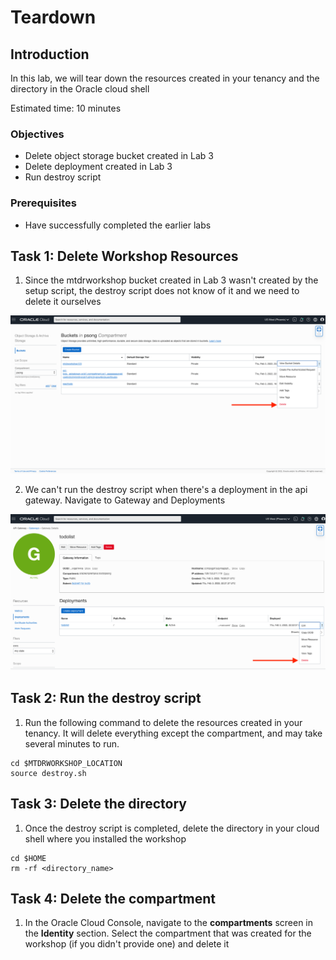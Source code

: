 # Teardown 

## Introduction
In this lab, we will tear down the resources created in your tenancy and the directory in the Oracle cloud shell

Estimated time: 10 minutes

### Objectives
- Delete object storage bucket created in Lab 3
- Delete deployment created in Lab 3
- Run destroy script
### Prerequisites
- Have successfully completed the earlier labs


## **Task 1**: Delete Workshop Resources

1. Since the mtdrworkshop bucket created in Lab 3 wasn't created by the setup script, the destroy script does not know 
of it and we need to delete it ourselves

![](images/delete_bucket.png)

2. We can't run the destroy script when there's a deployment in the api gateway. Navigate to Gateway and Deployments 

![](images/delete_deployment.png)

## **Task 2**: Run the destroy script

1. Run the following command to delete the resources created in your tenancy. It will delete everything except the compartment, and may take several minutes to run.

```
cd $MTDRWORKSHOP_LOCATION
source destroy.sh
```
## **Task 3**: Delete the directory

1. Once the destroy script is completed, delete the directory in your cloud shell where you installed the workshop

```
cd $HOME
rm -rf <directory_name>
```

## **Task 4**: Delete the compartment

1. In the Oracle Cloud Console, navigate to the **compartments** screen in the **Identity** section. Select the compartment that was created for the workshop (if you didn't provide one) and delete it

